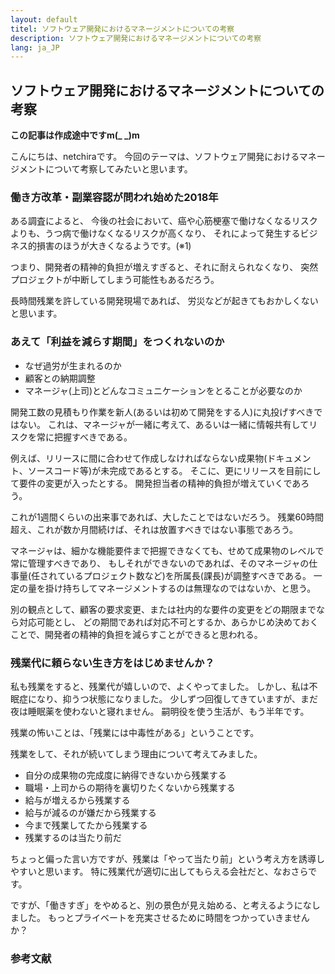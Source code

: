 ```yaml
---
layout: default
titel: ソフトウェア開発におけるマネージメントについての考察
description: ソフトウェア開発におけるマネージメントについての考察
lang: ja_JP
---
```

## ソフトウェア開発におけるマネージメントについての考察

**この記事は作成途中ですm(_ _)m**

こんにちは、netchiraです。
今回のテーマは、ソフトウェア開発におけるマネージメントについて考察してみたいと思います。

### 働き方改革・副業容認が問われ始めた2018年

ある調査によると、
今後の社会において、癌や心筋梗塞で働けなくなるリスクよりも、うつ病で働けなくなるリスクが高くなり、
それによって発生するビジネス的損害のほうが大きくなるようです。(※1)

つまり、開発者の精神的負担が増えすぎると、それに耐えられなくなり、
突然プロジェクトが中断してしまう可能性もあるだろう。

長時間残業を許している開発現場であれば、
労災などが起きてもおかしくないと思います。


### あえて「利益を減らす期間」をつくれないのか
- なぜ過労が生まれるのか
- 顧客との納期調整
- マネージャ(上司)とどんなコミュニケーションをとることが必要なのか


開発工数の見積もり作業を新人(あるいは初めて開発をする人)に丸投げすべきではない。
これは、マネージャが一緒に考えて、あるいは一緒に情報共有してリスクを常に把握すべきである。

例えば、リリースに間に合わせて作成しなければならない成果物(ドキュメント、ソースコード等)が未完成であるとする。
そこに、更にリリースを目前にして要件の変更が入ったとする。
開発担当者の精神的負担が増えていくであろう。

これが1週間くらいの出来事であれば、大したことではないだろう。
残業60時間超え、これが数か月間続けば、それは放置すべきではない事態であろう。


マネージャは、細かな機能要件まで把握できなくても、せめて成果物のレベルで常に管理すべきであり、
もしそれができないのであれば、そのマネージャの仕事量(任されているプロジェクト数など)を所属長(課長)が調整すべきである。
一定の量を掛け持ちしてマネージメントするのは無理なのではないか、と思う。


別の観点として、顧客の要求変更、または社内的な要件の変更をどの期限までなら対応可能とし、
どの期間であれば対応不可とするか、あらかじめ決めておくことで、開発者の精神的負担を減らすことができると思われる。



### 残業代に頼らない生き方をはじめませんか？
私も残業をすると、残業代が嬉しいので、よくやってました。
しかし、私は不眠症になり、抑うつ状態になりました。
少しずつ回復してきていますが、まだ夜は睡眠薬を使わないと寝れません。
嗣明役を使う生活が、もう半年です。

残業の怖いことは、「残業には中毒性がある」ということです。

残業をして、それが続いてしまう理由について考えてみました。

- 自分の成果物の完成度に納得できないから残業する
- 職場・上司からの期待を裏切りたくないから残業する
- 給与が増えるから残業する
- 給与が減るのが嫌だから残業する
- 今まで残業してたから残業する
- 残業するのは当たり前だ

ちょっと偏った言い方ですが、残業は「やって当たり前」という考え方を誘導しやすいと思います。
特に残業代が適切に出してもらえる会社だと、なおさらです。

ですが、「働きすぎ」をやめると、別の景色が見え始める、と考えるようになしました。
もっとプライベートを充実させるために時間をつかっていきませんか？

### 参考文献


